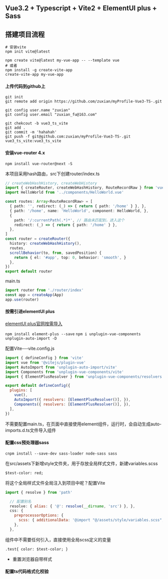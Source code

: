 

##  Vue3.2 + Typescript + Vite2 + ElementUI plus + Sass


## 搭建项目流程

```shell
# 安装vite
npm init vite@latest

npm create vite@latest my-vue-app -- --template vue
# 或者
npm install -g create-vite-app
create-vite-app my-vue-app
```

#### 上传代码到github上

```shell
git init
git remote add origin https://github.com/zuxian/myProfile-Vue3-TS-.git

git config user.name "zuxian"
git config user.email "zuxian_fu@163.com"

git chekcout -b vue3_ts_vite
git add .
git commit -m 'hahahah'
git push -f git@github.com:zuxian/myProfile-Vue3-TS-.git  vue3_ts_vite:vue3_ts_vite
```


#### 安装vue-router 4.x

`npm install vue-router@next -S`

本项目采用hash路由，src下创建router/index.ts

```ts
// createWebHashHistory, createWebHistory
import { createRouter, createWebHashHistory, RouteRecordRaw } from 'vue-router'
import HelloWorld from '../components/HelloWorld.vue'

const routes: Array<RouteRecordRaw> = [
  { path: '', redirect: (_) => { return { path: '/home' } }, },
  { path: '/home', name: 'HelloWorld', component: HelloWorld, },
  {
    path: '/:currentPath(.*)*', // 路由未匹配到，进入这个
    redirect: (_) => { return { path: '/home' } },
  },
]
const router = createRouter({
  history: createWebHashHistory(),
  routes,
  scrollBehavior(to, from, savedPosition) {
    return { el: '#app', top: 0, behavior: 'smooth', }
  },
})
export default router
```

main.ts

```ts
import router from './router/index'
const app = createApp(App)
app.use(router)
```


####  按需引进elementUI plus

[elementUI plus官网按需导入](https://element-plus.gitee.io/zh-CN/guide/quickstart.html#%E6%8C%89%E9%9C%80%E5%AF%BC%E5%85%A5)

`npm install element-plus --save`
`npm i unplugin-vue-components unplugin-auto-import -D`

配置Vite---vite.config.js

```js
import { defineConfig } from 'vite'
import vue from '@vitejs/plugin-vue'
import AutoImport from 'unplugin-auto-import/vite'
import Components from 'unplugin-vue-components/vite'
import { ElementPlusResolver } from 'unplugin-vue-components/resolvers'

export default defineConfig({
  plugins: [
    vue(),
    AutoImport({ resolvers: [ElementPlusResolver()], }),
    Components({ resolvers: [ElementPlusResolver()], }),
  ],
})
```
不需要配置main.ts，在页面中直接使用element组件，运行时，会自动生成auto-imports.d.ts文件导入组件


#### 配置css预处理器sass

`cnpm install --save-dev sass-loader node-sass sass`

在src/assets下新增style文件夹，用于存放全局样式文件，新建variables.scss

`$test-color: red;`

将这个全局样式文件全局注入到项目中呢？配置Vite

```js
import { resolve } from 'path'

  // 配置别名
  resolve: { alias: { '@': resolve(__dirname, 'src') }, },
  css: {
    preprocessorOptions: {
      scss: { additionalData: '@import "@/assets/style/variables.scss";' },
    },
  },
```

组件中不需要任何引入，直接使用全局scss定义的变量

`.test{ color: $test-color; }`

- 重置浏览器自带样式




#### 配置ts代码格式化校验





